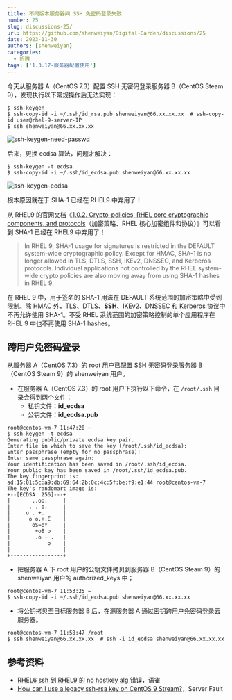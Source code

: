 ```yaml
---
title: 不同版本服务器间 SSH 免密码登录失败
number: 25
slug: discussions-25/
url: https://github.com/shenweiyan/Digital-Garden/discussions/25
date: 2023-11-30
authors: [shenweiyan]
categories: 
  - 折腾
tags: ['1.3.17-服务器配置使用']
---
```


今天从服务器 A（CentOS 7.3）配置 SSH 无密码登录服务器 B（CentOS Steam 9），发现执行以下常规操作后无法实现：
```
$ ssh-keygen
$ ssh-copy-id -i ~/.ssh/id_rsa.pub shenweiyan@66.xx.xx.xx  # ssh-copy-id user@rhel-9-server-IP
$ ssh shenweiyan@66.xx.xx.xx
```
![ssh-keygen-need-passwd](https://slab-1251708715.cos.ap-guangzhou.myqcloud.com/KGarden/2023/ssh-keygen-passwd.png)

后来，更换 ecdsa 算法，问题才解决：
```
$ ssh-keygen -t ecdsa
$ ssh-copy-id -i ~/.ssh/id_ecdsa.pub shenweiyan@66.xx.xx.xx
```
![ssh-keygen-ecdsa](https://slab-1251708715.cos.ap-guangzhou.myqcloud.com/KGarden/2023/ssh-keygen-ecdsa.png)

根本原因就在于 SHA-1 已经在 RHEL9 中弃用了！

从 RHEL9 的官网文档《[1.0.2. Crypto-policies, RHEL core cryptographic components, and protocols](https://access.redhat.com/documentation/en-us/red_hat_enterprise_linux/9/html-single/considerations_in_adopting_rhel_9/index#ref_considerations-security-crypto_changes-to-security)（加密策略、RHEL 核心加密组件和协议）》可以看到 SHA-1 已经在 RHEL9 中弃用了！
> In RHEL 9, SHA-1 usage for signatures is restricted in the DEFAULT system-wide cryptographic policy. Except for HMAC, SHA-1 is no longer allowed in TLS, DTLS, SSH, IKEv2, DNSSEC, and Kerberos protocols. Individual applications not controlled by the RHEL system-wide crypto policies are also moving away from using SHA-1 hashes in RHEL 9.

在 RHEL 9 中，用于签名的 SHA-1 用法在 DEFAULT 系统范围的加密策略中受到限制。除 HMAC 外，TLS、DTLS、**SSH**、IKEv2、DNSSEC 和 Kerberos 协议中不再允许使用 SHA-1。不受 RHEL 系统范围的加密策略控制的单个应用程序在 RHEL 9 中也不再使用 SHA-1 hashes。

## 跨用户免密码登录

从服务器 A（CentOS 7.3）的 root 用户已配置 SSH 无密码登录服务器 B（CentOS Steam 9）的 shenweiyan 用户。

- 在服务器 A（CentOS 7.3）的 root 用户下执行以下命令，在 `/root/.ssh` 目录会得到两个文件：
  - 私钥文件：**id_ecdsa**
  - 公钥文件：**id_ecdsa.pub**
```
root@centos-vm-7 11:47:20 ~ 
$ ssh-keygen -t ecdsa
Generating public/private ecdsa key pair.
Enter file in which to save the key (/root/.ssh/id_ecdsa): 
Enter passphrase (empty for no passphrase): 
Enter same passphrase again: 
Your identification has been saved in /root/.ssh/id_ecdsa.
Your public key has been saved in /root/.ssh/id_ecdsa.pub.
The key fingerprint is:
ad:15:01:5c:a9:db:69:64:2b:0c:4c:5f:be:f9:e1:44 root@centos-vm-7
The key's randomart image is:
+--[ECDSA  256]---+
|       ..oo.     |
|      . . o.     |
|     o . +.      |
|      o o.+.E    |
|       oS=o*     |
|        +oB o    |
|        .o + .   |
|            o    |
|                 |
+-----------------+
```

- 把服务器 A 下 root 用户的公钥文件拷贝到服务器 B（CentOS Steam 9）的 shenweiyan 用户的 authorized_keys 中；
```
root@centos-vm-7 11:53:25 ~
$ ssh-copy-id -i ~/.ssh/id_ecdsa.pub shenweiyan@66.xx.xx.xx
```

- 将公钥拷贝至目标服务器 B 后，在源服务器 A 通过密钥跨用户免密码登录云服务器。
```
root@centos-vm-7 11:58:47 /root 
$ ssh shenweiyan@66.xx.xx.xx  # ssh -i id_ecdsa shenweiyan@66.xx.xx.xx
```

## 参考资料
- [RHEL6 ssh 到 RHEL9 的 no hostkey alg 错误](https://www.yuque.com/shenweiyan/cookbook/rhel-9-no-hostkey-alg)，语雀
- [How can I use a legacy ssh-rsa key on CentOS 9 Stream?](https://serverfault.com/questions/1095898/how-can-i-use-a-legacy-ssh-rsa-key-on-centos-9-stream)，Server Fault


<script src="https://giscus.app/client.js"
	data-repo="shenweiyan/Digital-Garden"
	data-repo-id="R_kgDOKgxWlg"
	data-mapping="number"
	data-term="25"
	data-reactions-enabled="1"
	data-emit-metadata="0"
	data-input-position="bottom"
	data-theme="light"
	data-lang="zh-CN"
	crossorigin="anonymous"
	async>
</script>
